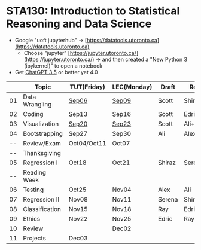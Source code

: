 # STA130: Introduction to Statistical Reasoning and Data Science

- Google "uoft jupyterhub" -> [https://datatools.utoronto.ca](https://datatools.utoronto.ca)
  - Choose "jupyter" [https://jupyter.utoronto.ca/](https://jupyter.utoronto.ca/) -> and then created a "New Python 3 (ipykernel)" to open a notebook
- Get [ChatGPT 3.5](https://chat.openai.com/) or better yet 4.0

|  |Topic         |TUT(Friday)|LEC(Monday)|Draft|Reviewer|
|--|--------------|-----------|-----------|-----|--------|
|01|Data Wrangling|[Sep06](TUT/STA130F24_TUT01_Sep06.ipynb)|[Sep09](LEC/STA130F24_LEC01_Sep09.ipynb)|Scott|Shiraz+Ray  |
|02|Coding        |[Sep13](TUT/STA130F24_TUT02_Sep13.ipynb)|[Sep16](LEC/STA130F24_LEC01_Sep16.ipynb)|Scott|Edric+Serena|
|03|Visualization |[Sep20](TUT/STA130F24_TUT02_Sep20.ipynb)|[Sep23](LEC/STA130F24_LEC01_Sep23.ipynb)|Scott|Ali+Alex    |
|04|Bootstrapping |Sep27|Sep30|Ali|Alex|
|--|Review/Exam   |Oct04/Oct11|Oct07|   | |
|--|Thanksgiving  |     |     |   | |
|05|Regression I  |Oct18|Oct21|Shiraz|Serena|
|--|Reading Week  |     |     |   | |
|06|Testing       |Oct25|Nov04|Alex|Ali|
|07|Regression II |Nov08|Nov11|Serena|Shiraz|
|08|Classification|Nov15|Nov18|Ray|Edric|
|09|Ethics        |Nov22|Nov25|Edric|Ray|
|10|Review        |     |Dec02|  | |
|11|Projects      |Dec03|     |  | |





